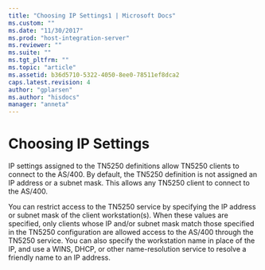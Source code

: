 ```yaml
---
title: "Choosing IP Settings1 | Microsoft Docs"
ms.custom: ""
ms.date: "11/30/2017"
ms.prod: "host-integration-server"
ms.reviewer: ""
ms.suite: ""
ms.tgt_pltfrm: ""
ms.topic: "article"
ms.assetid: b36d5710-5322-4050-8ee0-78511ef8dca2
caps.latest.revision: 4
author: "gplarsen"
ms.author: "hisdocs"
manager: "anneta"
---
```

# Choosing IP Settings
IP settings assigned to the TN5250 definitions allow TN5250 clients to connect to the AS/400. By default, the TN5250 definition is not assigned an IP address or a subnet mask. This allows any TN5250 client to connect to the AS/400.  
  
 You can restrict access to the TN5250 service by specifying the IP address or subnet mask of the client workstation(s). When these values are specified, only clients whose IP and/or subnet mask match those specified in the TN5250 configuration are allowed access to the AS/400 through the TN5250 service. You can also specify the workstation name in place of the IP, and use a WINS, DHCP, or other name-resolution service to resolve a friendly name to an IP address.